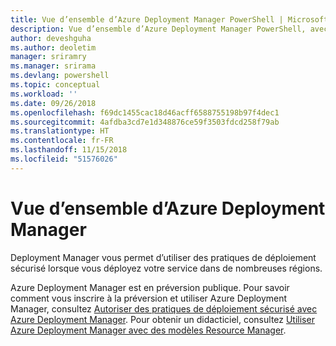 ```yaml
---
title: Vue d’ensemble d’Azure Deployment Manager PowerShell | Microsoft Docs
description: Vue d’ensemble d’Azure Deployment Manager PowerShell, avec des liens vers les procédures d’installation et de configuration.
author: deveshguha
ms.author: deoletim
manager: sriramry
ms.manager: srirama
ms.devlang: powershell
ms.topic: conceptual
ms.workload: ''
ms.date: 09/26/2018
ms.openlocfilehash: f69dc1455cac18d46acff6588755198b97f4dec1
ms.sourcegitcommit: 4afdba3cd7e1d348876ce59f3503fdcd258f79ab
ms.translationtype: HT
ms.contentlocale: fr-FR
ms.lasthandoff: 11/15/2018
ms.locfileid: "51576026"
---
```

# <a name="overview-of-azure-deployment-manager"></a>Vue d’ensemble d’Azure Deployment Manager

Deployment Manager vous permet d’utiliser des pratiques de déploiement sécurisé lorsque vous déployez votre service dans de nombreuses régions.

Azure Deployment Manager est en préversion publique. Pour savoir comment vous inscrire à la préversion et utiliser Azure Deployment Manager, consultez [Autoriser des pratiques de déploiement sécurisé avec Azure Deployment Manager](https://docs.microsoft.com/en-us/azure/azure-resource-manager/deployment-manager-overview). Pour obtenir un didacticiel, consultez [Utiliser Azure Deployment Manager avec des modèles Resource Manager](https://docs.microsoft.com/en-us/azure/azure-resource-manager/deployment-manager-tutorial).
